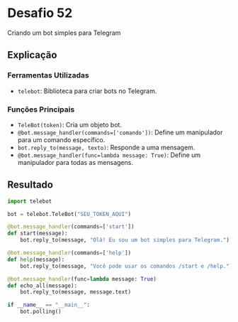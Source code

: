 # Desafio 52

Criando um bot simples para Telegram

## Explicação

### Ferramentas Utilizadas

- `telebot`: Biblioteca para criar bots no Telegram.

### Funções Principais

- `TeleBot(token)`: Cria um objeto bot.
- `@bot.message_handler(commands=['comando'])`: Define um manipulador para um comando específico.
- `bot.reply_to(message, texto)`: Responde a uma mensagem.
- `@bot.message_handler(func=lambda message: True)`: Define um manipulador para todas as mensagens.

## Resultado

```py
import telebot

bot = telebot.TeleBot("SEU_TOKEN_AQUI")

@bot.message_handler(commands=['start'])
def start(message):
    bot.reply_to(message, "Olá! Eu sou um bot simples para Telegram.")

@bot.message_handler(commands=['help'])
def help(message):
    bot.reply_to(message, "Você pode usar os comandos /start e /help.")

@bot.message_handler(func=lambda message: True)
def echo_all(message):
    bot.reply_to(message, message.text)

if __name__ == "__main__":
    bot.polling()